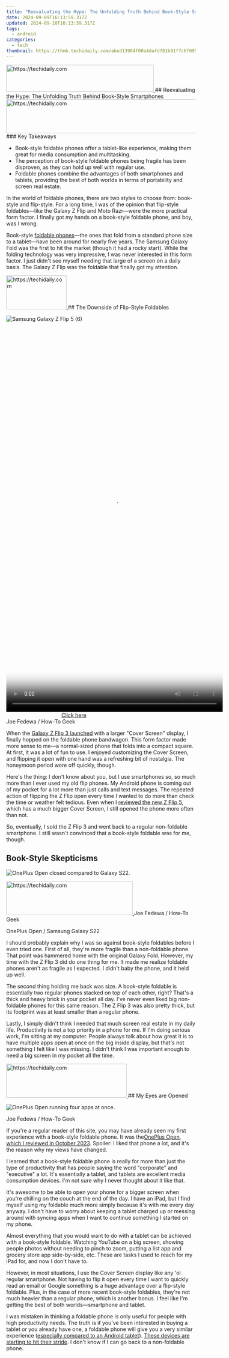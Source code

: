 ```yaml
---
title: "Reevaluating the Hype: The Unfolding Truth Behind Book-Style Smartphones"
date: 2024-09-09T16:13:59.317Z
updated: 2024-09-10T16:13:59.317Z
tags:
  - android
categories:
  - tech
thumbnail: https://thmb.techidaily.com/abed13984f00a4dafd781b81f7c6f09556b0fa71bac5479c9b32307596f6cf87.jpg
---
```


<!-- affiliate ads begin -->
<a href="https://aligracehair.sjv.io/c/5597632/2115949/19272" target="_top" id="2115949">
  <img src="//a.impactradius-go.com/display-ad/19272-2115949" border="0" alt="https://techidaily.com" width="392" height="72"/>
</a>
<img height="0" width="0" src="https://aligracehair.sjv.io/i/5597632/2115949/19272" style="position:absolute;visibility:hidden;" border="0" />
<!-- affiliate ads end -->
## Reevaluating the Hype: The Unfolding Truth Behind Book-Style Smartphones

<!-- affiliate ads begin -->
<a href="https://appsumo.8odi.net/c/5597632/2118323/7443" target="_top" id="2118323">
  <img src="//a.impactradius-go.com/display-ad/7443-2118323" border="0" alt="https://techidaily.com" width="728" height="90"/>
</a>
<img height="0" width="0" src="https://appsumo.8odi.net/i/5597632/2118323/7443" style="position:absolute;visibility:hidden;" border="0" />
<!-- affiliate ads end -->
### Key Takeaways

* Book-style foldable phones offer a tablet-like experience, making them great for media consumption and multitasking.
* The perception of book-style foldable phones being fragile has been disproven, as they can hold up well with regular use.
* Foldable phones combine the advantages of both smartphones and tablets, providing the best of both worlds in terms of portability and screen real estate.

 In the world of foldable phones, there are two styles to choose from: book-style and flip-style. For a long time, I was of the opinion that flip-style foldables—like the Galaxy Z Flip and Moto Razr—were the more practical form factor. I finally got my hands on a book-style foldable phone, and boy, was I wrong.

 Book-style [foldable phones](https://fox-blue.techidaily.com/step-beyond-reality-reviewing-lgs-virtual-vision-for-2024/)—the ones that fold from a standard phone size to a tablet—have been around for nearly five years. The Samsung Galaxy Fold was the first to hit the market (though it had a rocky start). While the folding technology was very impressive, I was never interested in this form factor. I just didn't see myself needing that large of a screen on a daily basis. The Galaxy Z Flip was the foldable that finally got my attention.

<!-- affiliate ads begin -->
<a href="https://aligracehair.sjv.io/c/5597632/2135410/19272" target="_top" id="2135410">
  <img src="//a.impactradius-go.com/display-ad/19272-2135410" border="0" alt="https://techidaily.com" width="160" height="90"/>
</a>
<img height="0" width="0" src="https://aligracehair.sjv.io/i/5597632/2135410/19272" style="position:absolute;visibility:hidden;" border="0" />
<!-- affiliate ads end -->
##  The Downside of Flip-Style Foldables

![Samsung Galaxy Z Flip 5 (6)](https://static1.howtogeekimages.com/wordpress/wp-content/uploads/2023/08/samsung-galaxy-z-flip-5-6.jpg) 

<!-- affiliate ads begin -->
<span id="2127886">
					<video width="576" height="1024" style="cursor:pointer"
           poster="//a.impactradius-go.com/display-clicktoplayimage/2127886.png"
           onclick="if(!this.playClicked){this.play();this.setAttribute('controls',true);this.playClicked=true;}">
	   <source src="//a.impactradius-go.com/display-ad/18498-2127886">
	   <img src="//a.impactradius-go.com/display-clicktoplayimage/2127886.png" style="border: none; height: 100%; width: 100%; object-fit: contain">
	</video>
	<div style="width:360px;text-align:center"><a href="javascript:window.open(decodeURIComponent('https%3A%2F%2Funicoeye.pxf.io%2Fc%2F5597632%2F2127886%2F18498'), '_blank');void(0);">Click here</a></div>
</span>
<img height="0" width="0" src="https://imp.pxf.io/i/5597632/2127886/18498" style="position:absolute;visibility:hidden;" border="0" />
<!-- affiliate ads end -->
Joe Fedewa / How-To Geek

 When the [Galaxy Z Flip 3 launched](https://techidaily.com/three-solutions-to-hard-reset-infinix-note-30-5g-drfone-by-drfone-reset-android-reset-android/) with a larger "Cover Screen" display, I finally hopped on the foldable phone bandwagon. This form factor made more sense to me—a normal-sized phone that folds into a compact square. At first, it was a lot of fun to use. I enjoyed customizing the Cover Screen, and flipping it open with one hand was a refreshing bit of nostalgia. The honeymoon period wore off quickly, though.

 Here's the thing: I don't know about you, but I use smartphones so, so much more than I ever used my old flip phones. My Android phone is coming out of my pocket for a lot more than just calls and text messages. The repeated action of flipping the Z Flip open every time I wanted to do more than check the time or weather felt tedious. Even when I [reviewed the new Z Flip 5](https://desktop-recording.techidaily.com/updated-ideal-tools-to-capture-your-pcs-display-on-windows-10-for-2024/), which has a much bigger Cover Screen, I still opened the phone more often than not.

 So, eventually, I sold the Z Flip 3 and went back to a regular non-foldable smartphone. I still wasn't convinced that a book-style foldable was for me, though.

##  Book-Style Skepticisms

![OnePlus Open closed compared to Galaxy S22.](https://static1.howtogeekimages.com/wordpress/wp-content/uploads/wm/2023/10/oneplus-open-26.jpg) 

<!-- affiliate ads begin -->
<a href="https://aligracehair.sjv.io/c/5597632/2115918/19272" target="_top" id="2115918">
  <img src="//a.impactradius-go.com/display-ad/19272-2115918" border="0" alt="https://techidaily.com" width="336" height="90"/>
</a>
<img height="0" width="0" src="https://aligracehair.sjv.io/i/5597632/2115918/19272" style="position:absolute;visibility:hidden;" border="0" />
<!-- affiliate ads end -->
Joe Fedewa / How-To Geek

OnePlus Open / Samsung Galaxy S22

 I should probably explain why I was so against book-style foldables before I even tried one. First of all, they're more fragile than a non-foldable phone. That point was hammered home with the original Galaxy Fold. However, my time with the Z Flip 3 did do one thing for me. It made me realize foldable phones aren't as fragile as I expected. I didn't baby the phone, and it held up well.

 The second thing holding me back was size. A book-style foldable is essentially two regular phones stacked on top of each other, right? That's a thick and heavy brick in your pocket all day. I've never even liked big non-foldable phones for this same reason. The Z Flip 3 was also pretty thick, but its footprint was at least smaller than a regular phone.

 Lastly, I simply didn't think I needed that much screen real estate in my daily life. Productivity is not a top priority in a phone for me. If I'm doing serious work, I'm sitting at my computer. People always talk about how great it is to have multiple apps open at once on the big inside display, but that's not something I felt like I was missing. I didn't think I was important enough to need a big screen in my pocket all the time.

<!-- affiliate ads begin -->
<a href="https://aligracehair.sjv.io/c/5597632/2115933/19272" target="_top" id="2115933">
  <img src="//a.impactradius-go.com/display-ad/19272-2115933" border="0" alt="https://techidaily.com" width="320" height="90"/>
</a>
<img height="0" width="0" src="https://aligracehair.sjv.io/i/5597632/2115933/19272" style="position:absolute;visibility:hidden;" border="0" />
<!-- affiliate ads end -->
##  My Eyes are Opened

![OnePlus Open running four apps at once.](https://static1.howtogeekimages.com/wordpress/wp-content/uploads/wm/2023/10/oneplus-open-21.jpg) 

Joe Fedewa / How-To Geek

 If you're a regular reader of this site, you may have already seen my first experience with a book-style foldable phone. It was the[OnePlus Open, which I reviewed in October 2023](https://phone-solutions.techidaily.com/in-2024-life360-circle-everything-you-need-to-know-on-apple-iphone-6s-drfone-by-drfone-virtual-ios/). Spoiler: I liked that phone a lot, and it's the reason why my views have changed.

 I learned that a book-style foldable phone is really for more than just the type of productivity that has people saying the word "corporate" and "executive" a lot. It's essentially a tablet, and tablets are excellent media consumption devices. I'm not sure why I never thought about it like that.

 It's awesome to be able to open your phone for a bigger screen when you're chilling on the couch at the end of the day. I have an iPad, but I find myself using my foldable much more simply because it's with me every day anyway. I don't have to worry about keeping a tablet charged up or messing around with syncing apps when I want to continue something I started on my phone.

 Almost everything that you would want to do with a tablet can be achieved with a book-style foldable. Watching YouTube on a big screen, showing people photos without needing to pinch to zoom, putting a list app and grocery store app side-by-side, etc. These are tasks I used to reach for my iPad for, and now I don't have to.

 However, in most situations, I use the Cover Screen display like any 'ol regular smartphone. Not having to flip it open every time I want to quickly read an email or Google something is a huge advantage over a flip-style foldable. Plus, in the case of more recent book-style foldables, they're not much heavier than a regular phone, which is another bonus. I feel like I'm getting the best of both worlds—smartphone and tablet.

 I was mistaken in thinking a foldable phone is only useful for people with high productivity needs. The truth is if you've been interested in buying a tablet or you already have one, a foldable phone will give you a very similar experience ([especially compared to an Android tablet](https://tech-haven.techidaily.com/write-effortlessly-with-ai-assistance-9-methods-to-utilize-chatgpt-for-novel-writing/)). [These devices are starting to hit their stride](https://some-approaches.techidaily.com/updated-top-value-dome-cams-affordable-360-filmmaking-tools/). I don't know if I can go back to a non-foldable phone.

<ins class="adsbygoogle"
     style="display:block"
     data-ad-format="autorelaxed"
     data-ad-client="ca-pub-7571918770474297"
     data-ad-slot="1223367746"></ins>



<ins class="adsbygoogle"
     style="display:block"
     data-ad-client="ca-pub-7571918770474297"
     data-ad-slot="8358498916"
     data-ad-format="auto"
     data-full-width-responsive="true"></ins>


